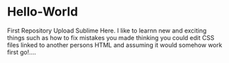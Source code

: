 # Hello-World
First Repository Upload
Sublime Here. I like to learnn new and exciting things such as how to fix mistakes you made thinking you could edit CSS files linked to another persons HTML and assuming it would somehow work first go!....
